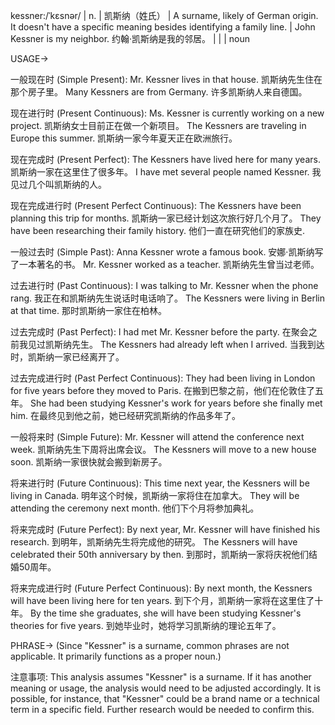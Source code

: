 kessner:/ˈkɛsnər/ | n. | 凯斯纳（姓氏） | A surname, likely of German origin.  It doesn't have a specific meaning besides identifying a family line. |  John Kessner is my neighbor.  约翰·凯斯纳是我的邻居。 |  |  | noun


USAGE->

一般现在时 (Simple Present):
Mr. Kessner lives in that house.  凯斯纳先生住在那个房子里。
Many Kessners are from Germany. 许多凯斯纳人来自德国。


现在进行时 (Present Continuous):
Ms. Kessner is currently working on a new project. 凯斯纳女士目前正在做一个新项目。
The Kessners are traveling in Europe this summer.  凯斯纳一家今年夏天正在欧洲旅行。


现在完成时 (Present Perfect):
The Kessners have lived here for many years. 凯斯纳一家在这里住了很多年。
I have met several people named Kessner. 我见过几个叫凯斯纳的人。


现在完成进行时 (Present Perfect Continuous):
The Kessners have been planning this trip for months. 凯斯纳一家已经计划这次旅行好几个月了。
They have been researching their family history. 他们一直在研究他们的家族史.


一般过去时 (Simple Past):
Anna Kessner wrote a famous book. 安娜·凯斯纳写了一本著名的书。
Mr. Kessner worked as a teacher. 凯斯纳先生曾当过老师。


过去进行时 (Past Continuous):
I was talking to Mr. Kessner when the phone rang.  我正在和凯斯纳先生说话时电话响了。
The Kessners were living in Berlin at that time. 那时凯斯纳一家住在柏林。


过去完成时 (Past Perfect):
I had met Mr. Kessner before the party.  在聚会之前我见过凯斯纳先生。
The Kessners had already left when I arrived.  当我到达时，凯斯纳一家已经离开了。


过去完成进行时 (Past Perfect Continuous):
They had been living in London for five years before they moved to Paris.  在搬到巴黎之前，他们在伦敦住了五年。
She had been studying Kessner's work for years before she finally met him. 在最终见到他之前，她已经研究凯斯纳的作品多年了。


一般将来时 (Simple Future):
Mr. Kessner will attend the conference next week. 凯斯纳先生下周将出席会议。
The Kessners will move to a new house soon. 凯斯纳一家很快就会搬到新房子。


将来进行时 (Future Continuous):
This time next year, the Kessners will be living in Canada. 明年这个时候，凯斯纳一家将住在加拿大。
They will be attending the ceremony next month. 他们下个月将参加典礼。


将来完成时 (Future Perfect):
By next year, Mr. Kessner will have finished his research.  到明年，凯斯纳先生将完成他的研究。
The Kessners will have celebrated their 50th anniversary by then. 到那时，凯斯纳一家将庆祝他们结婚50周年。


将来完成进行时 (Future Perfect Continuous):
By next month, the Kessners will have been living here for ten years. 到下个月，凯斯纳一家将在这里住了十年。
By the time she graduates, she will have been studying Kessner's theories for five years. 到她毕业时，她将学习凯斯纳的理论五年了。



PHRASE-> (Since "Kessner" is a surname, common phrases are not applicable. It primarily functions as a proper noun.)


注意事项: This analysis assumes "Kessner" is a surname. If it has another meaning or usage, the analysis would need to be adjusted accordingly.  It is possible, for instance, that "Kessner" could be a brand name or a technical term in a specific field.  Further research would be needed to confirm this.
